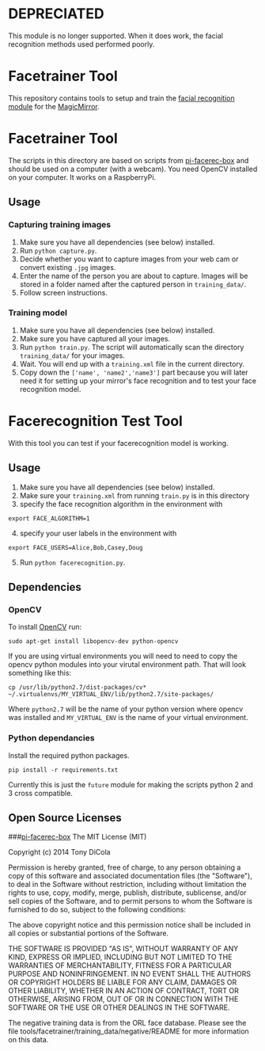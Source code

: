 # DEPRECIATED

This module is no longer supported. When it does work, the facial recognition methods used performed poorly.

# Facetrainer Tool
This repository contains tools to setup and train the [facial recognition module](https://github.com/paviro/MMM-Facial-Recognition) for the [MagicMirror](https://github.com/MichMich/MagicMirror).

# Facetrainer Tool

The scripts in this directory are based on scripts from [pi-facerec-box](https://github.com/tdicola/pi-facerec-box) and should be used on a computer (with a webcam). You need OpenCV installed on your computer. It works on a RaspberryPi.

## Usage
### Capturing training images
1. Make sure you have all dependencies (see below) installed.
2. Run `python capture.py`.
3. Decide whether you want to capture images from your web cam or convert existing `.jpg` images.
4. Enter the name of the person you are about to capture. Images will be stored in a folder named after the captured person in `training_data/`.
5. Follow screen instructions.

### Training model
1. Make sure you have all dependencies (see below) installed.
2. Make sure you have captured all your images.
3. Run `python train.py`. The script will automatically scan the directory `training_data/` for your images.
4. Wait. You will end up with a `training.xml` file in the current directory.
5. Copy down the `['name', 'name2','name3']` part because you will later need it for setting up your mirror's face recognition and to test your face recognition model.

# Facerecognition Test Tool
With this tool you can test if your facerecognition model is working.

## Usage
1. Make sure you have all dependencies (see below) installed.
2. Make sure your `training.xml` from running `train.py` is in this directory
3. specify the face recognition algorithm in the environment with
```
export FACE_ALGORITHM=1
```
4. specify your user labels in the environment with

```
export FACE_USERS=Alice,Bob,Casey,Doug
```
5. Run `python facerecognition.py`.

## Dependencies

### OpenCV

To install [OpenCV](http://opencv.org) run:

```
sudo apt-get install libopencv-dev python-opencv
```

If you are using virtual environments you will need to need to copy
the opencv python modules into your virutal environment path. That
will look something like this:

```
cp /usr/lib/python2.7/dist-packages/cv* ~/.virtualenvs/MY_VIRTUAL_ENV/lib/python2.7/site-packages/
```

Where ``python2.7`` will be the name of your python version where
opencv was installed and ``MY_VIRTUAL_ENV`` is the name of your
virtual environment.

### Python dependancies

Install the required python packages. 

```
pip install -r requirements.txt
```

Currently this is just the ``future`` module for making the scripts python 2 and 3 cross compatible.


## Open Source Licenses
###[pi-facerec-box](https://github.com/tdicola/pi-facerec-box)
The MIT License (MIT)

Copyright (c) 2014 Tony DiCola

Permission is hereby granted, free of charge, to any person obtaining a copy of
this software and associated documentation files (the "Software"), to deal in
the Software without restriction, including without limitation the rights to
use, copy, modify, merge, publish, distribute, sublicense, and/or sell copies of
the Software, and to permit persons to whom the Software is furnished to do so,
subject to the following conditions:

The above copyright notice and this permission notice shall be included in all
copies or substantial portions of the Software.

THE SOFTWARE IS PROVIDED "AS IS", WITHOUT WARRANTY OF ANY KIND, EXPRESS OR
IMPLIED, INCLUDING BUT NOT LIMITED TO THE WARRANTIES OF MERCHANTABILITY, FITNESS
FOR A PARTICULAR PURPOSE AND NONINFRINGEMENT. IN NO EVENT SHALL THE AUTHORS OR
COPYRIGHT HOLDERS BE LIABLE FOR ANY CLAIM, DAMAGES OR OTHER LIABILITY, WHETHER
IN AN ACTION OF CONTRACT, TORT OR OTHERWISE, ARISING FROM, OUT OF OR IN
CONNECTION WITH THE SOFTWARE OR THE USE OR OTHER DEALINGS IN THE SOFTWARE.

The negative training data is from the ORL face database.  Please see the file
tools/facetrainer/training_data/negative/README for more information on this data.
